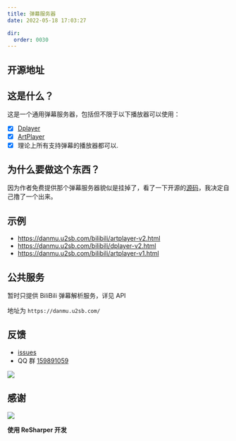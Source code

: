 ```yaml
---
title: 弹幕服务器
date: 2022-05-18 17:03:27

dir:
  order: 0030
---
```


## 开源地址

## 这是什么？

这是一个通用弹幕服务器，包括但不限于以下播放器可以使用：

- [x] [Dplayer](https://github.com/MoePlayer/DPlayer)
- [x] [ArtPlayer](https://github.com/zhw2590582/ArtPlayer)
- [x] 理论上所有支持弹幕的播放器都可以.

## 为什么要做这个东西？

因为作者免费提供那个弹幕服务器貌似是挂掉了，看了一下开源的[源码](https://github.com/MoePlayer/DPlayer-node)，我决定自己撸了一个出来。

## 示例

- https://danmu.u2sb.com/bilibili/artplayer-v2.html
- https://danmu.u2sb.com/bilibili/dplayer-v2.html
- https://danmu.u2sb.com/bilibili/artplayer-v1.html

## 公共服务

暂时只提供 BiliBili 弹幕解析服务，详见 API

地址为 `https://danmu.u2sb.com/`

## 反馈

- [issues](https://github.com/u2sb/Danmu.Server/issues)
- QQ 群 [159891059](https://qm.qq.com/cgi-bin/qm/qr?k=VeoyYRJIvLQfa_xhRLSN87AeiGTghiPo&jump_from=webapi)

![](https://s2.ax1x.com/2020/02/14/1jAh1U.png)

## 感谢

[![](https://i.loli.net/2021/10/14/TdLpB7lEzgOcHQx.png)](https://www.jetbrains.com/resharper/)

**使用 ReSharper 开发**
